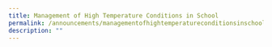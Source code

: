 ```yaml
---
title: Management of High Temperature Conditions in School
permalink: /announcements/managementofhightemperatureconditionsinschool/
description: ""
---
```


